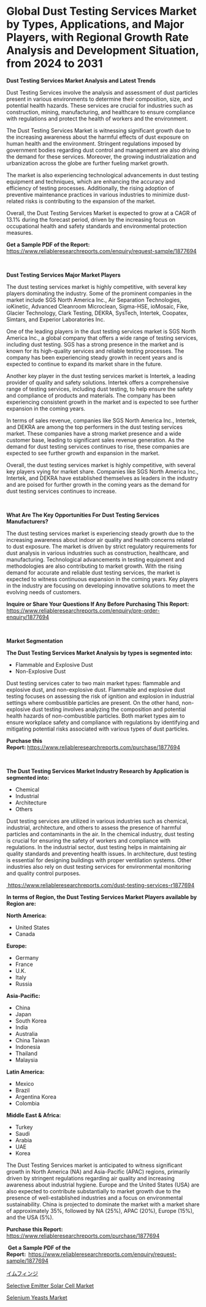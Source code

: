 <p><h1>Global Dust Testing Services Market by Types, Applications, and Major Players, with Regional Growth Rate Analysis and Development Situation, from 2024 to 2031</h1></p><p><strong>Dust Testing Services Market Analysis and Latest Trends</strong></p>
<p><p>Dust Testing Services involve the analysis and assessment of dust particles present in various environments to determine their composition, size, and potential health hazards. These services are crucial for industries such as construction, mining, manufacturing, and healthcare to ensure compliance with regulations and protect the health of workers and the environment.</p><p>The Dust Testing Services Market is witnessing significant growth due to the increasing awareness about the harmful effects of dust exposure on human health and the environment. Stringent regulations imposed by government bodies regarding dust control and management are also driving the demand for these services. Moreover, the growing industrialization and urbanization across the globe are further fueling market growth.</p><p>The market is also experiencing technological advancements in dust testing equipment and techniques, which are enhancing the accuracy and efficiency of testing processes. Additionally, the rising adoption of preventive maintenance practices in various industries to minimize dust-related risks is contributing to the expansion of the market.</p><p>Overall, the Dust Testing Services Market is expected to grow at a CAGR of 13.1% during the forecast period, driven by the increasing focus on occupational health and safety standards and environmental protection measures.</p></p>
<p><strong>Get a Sample PDF of the Report:&nbsp;</strong> <a href="https://www.reliableresearchreports.com/enquiry/request-sample/1877694">https://www.reliableresearchreports.com/enquiry/request-sample/1877694</a></p>
<p>&nbsp;</p>
<p><strong>Dust Testing Services Major Market Players</strong></p>
<p><p>The dust testing services market is highly competitive, with several key players dominating the industry. Some of the prominent companies in the market include SGS North America Inc., Air Separation Technologies, ioKinetic, Advanced Cleanroom Microclean, Sigma-HSE, ioMosaic, Fike, Glacier Technology, Clark Testing, DEKRA, SysTech, Intertek, Coopatex, Simtars, and Experior Laboratories Inc.</p><p>One of the leading players in the dust testing services market is SGS North America Inc., a global company that offers a wide range of testing services, including dust testing. SGS has a strong presence in the market and is known for its high-quality services and reliable testing processes. The company has been experiencing steady growth in recent years and is expected to continue to expand its market share in the future.</p><p>Another key player in the dust testing services market is Intertek, a leading provider of quality and safety solutions. Intertek offers a comprehensive range of testing services, including dust testing, to help ensure the safety and compliance of products and materials. The company has been experiencing consistent growth in the market and is expected to see further expansion in the coming years.</p><p>In terms of sales revenue, companies like SGS North America Inc., Intertek, and DEKRA are among the top performers in the dust testing services market. These companies have a strong market presence and a wide customer base, leading to significant sales revenue generation. As the demand for dust testing services continues to rise, these companies are expected to see further growth and expansion in the market.</p><p>Overall, the dust testing services market is highly competitive, with several key players vying for market share. Companies like SGS North America Inc., Intertek, and DEKRA have established themselves as leaders in the industry and are poised for further growth in the coming years as the demand for dust testing services continues to increase.</p></p>
<p>&nbsp;</p>
<p><strong>What Are The Key Opportunities For Dust Testing Services Manufacturers?</strong></p>
<p><p>The dust testing services market is experiencing steady growth due to the increasing awareness about indoor air quality and health concerns related to dust exposure. The market is driven by strict regulatory requirements for dust analysis in various industries such as construction, healthcare, and manufacturing. Technological advancements in testing equipment and methodologies are also contributing to market growth. With the rising demand for accurate and reliable dust testing services, the market is expected to witness continuous expansion in the coming years. Key players in the industry are focusing on developing innovative solutions to meet the evolving needs of customers.</p></p>
<p><strong>Inquire or Share Your Questions If Any Before Purchasing This Report:</strong> <a href="https://www.reliableresearchreports.com/enquiry/pre-order-enquiry/1877694">https://www.reliableresearchreports.com/enquiry/pre-order-enquiry/1877694</a></p>
<p>&nbsp;</p>
<p><strong>Market Segmentation</strong></p>
<p><strong>The Dust Testing Services Market Analysis by types is segmented into:</strong></p>
<p><ul><li>Flammable and Explosive Dust</li><li>Non-Explosive Dust</li></ul></p>
<p><p>Dust testing services cater to two main market types: flammable and explosive dust, and non-explosive dust. Flammable and explosive dust testing focuses on assessing the risk of ignition and explosion in industrial settings where combustible particles are present. On the other hand, non-explosive dust testing involves analyzing the composition and potential health hazards of non-combustible particles. Both market types aim to ensure workplace safety and compliance with regulations by identifying and mitigating potential risks associated with various types of dust particles.</p></p>
<p><strong>Purchase this Report:&nbsp;</strong><a href="https://www.reliableresearchreports.com/purchase/1877694">https://www.reliableresearchreports.com/purchase/1877694</a></p>
<p>&nbsp;</p>
<p><strong>The Dust Testing Services Market Industry Research by Application is segmented into:</strong></p>
<p><ul><li>Chemical</li><li>Industrial</li><li>Architecture</li><li>Others</li></ul></p>
<p><p>Dust testing services are utilized in various industries such as chemical, industrial, architecture, and others to assess the presence of harmful particles and contaminants in the air. In the chemical industry, dust testing is crucial for ensuring the safety of workers and compliance with regulations. In the industrial sector, dust testing helps in maintaining air quality standards and preventing health issues. In architecture, dust testing is essential for designing buildings with proper ventilation systems. Other industries also rely on dust testing services for environmental monitoring and quality control purposes.</p></p>
<p><a href="https://www.reliableresearchreports.com/dust-testing-services-r1877694">&nbsp;https://www.reliableresearchreports.com/dust-testing-services-r1877694</a></p>
<p><strong>In terms of Region, the Dust Testing Services Market Players available by Region are:</strong></p>
<p>
    <p> <strong> North America: </strong>
        <ul>
            <li>United States</li>
            <li>Canada</li>
        </ul>
        </p> 
    <p> <strong> Europe: </strong>
        <ul>
            <li>Germany</li>
            <li>France</li>
            <li>U.K.</li>
            <li>Italy</li>
            <li>Russia</li>
        </ul>
        </p> 
    <p> <strong> Asia-Pacific: </strong>
        <ul>
            <li>China</li>
            <li>Japan</li>
            <li>South Korea</li>
            <li>India</li>
            <li>Australia</li>
            <li>China Taiwan</li>
            <li>Indonesia</li>
            <li>Thailand</li>
            <li>Malaysia</li>
        </ul>
        </p> 
    <p> <strong> Latin America: </strong>
        <ul>
            <li>Mexico</li>
            <li>Brazil</li>
            <li>Argentina Korea</li>
            <li>Colombia</li>
        </ul>
        </p> 
    <p> <strong> Middle East & Africa: </strong>
        <ul>
            <li>Turkey</li>
            <li>Saudi</li>
            <li>Arabia</li>
            <li>UAE</li>
            <li>Korea</li>
        </ul>
    </p>
    </p>
<p><p>The Dust Testing Services market is anticipated to witness significant growth in North America (NA) and Asia-Pacific (APAC) regions, primarily driven by stringent regulations regarding air quality and increasing awareness about industrial hygiene. Europe and the United States (USA) are also expected to contribute substantially to market growth due to the presence of well-established industries and a focus on environmental sustainability. China is projected to dominate the market with a market share of approximately 35%, followed by NA (25%), APAC (20%), Europe (15%), and the USA (5%).</p></p>
<p><strong>Purchase this Report: </strong><a href="https://www.reliableresearchreports.com/purchase/1877694">https://www.reliableresearchreports.com/purchase/1877694</a></p>
<p>&nbsp;<strong>Get a Sample PDF of the Report:&nbsp;&nbsp;</strong><a href="https://www.reliableresearchreports.com/enquiry/request-sample/1877694">https://www.reliableresearchreports.com/enquiry/request-sample/1877694</a></p>
<p><strong></strong></p>
<p><p><a href="https://github.com/ddwcuskozol07187/Market-Research-Report-List-3/blob/main/6595063181618.md">イムフィンジ</a></p><p><a href="https://github.com/faniayasa/Market-Research-Report-List-1/blob/main/selective-emitter-solar-cell-market.md">Selective Emitter Solar Cell Market</a></p><p><a href="https://github.com/whpnbwim9/Market-Research-Report-List-1/blob/main/selenium-yeasts-market.md">Selenium Yeasts Market</a></p></p>